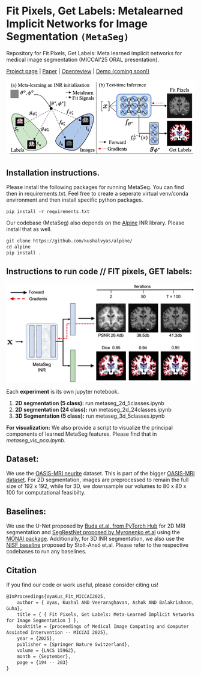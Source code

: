 # Fit Pixels, Get Labels: Metalearned Implicit Networks for Image Segmentation `(MetaSeg)`
Repository for Fit Pixels, Get Labels: Meta learned implicit networks for medical image segmentation (MICCAI'25 ORAL presentation). 

[Project page](https://kushalvyas.github.io/metaseg.html) | [Paper](https://link.springer.com/chapter/10.1007/978-3-032-04947-6_19) | [Openreview](https://papers.miccai.org/miccai-2025/0340-Paper3113.html) | [Demo (coming soon!)](https://colab.research.google.com/drive/1C9xon4HPBtXA_GTxPuSNRlTIU853qbIt?usp=sharing)

![metaseg_coverfigure](metaseg_coverfigure.png)

## Installation instructions.
Please install the following packages for running MetaSeg. You can find then in requirements.txt. Feel free to create a seperate virtual venv/conda environment and then install specific python packages.

    pip install -r requirements.txt

Our codebase (MetaSeg) also depends on the [Alpine](https://github.com/kushalvyas/alpine/) INR library. Please install that as well. 

    git clone https://github.com/kushalvyas/alpine/
    cd alpine
    pip install .


## Instructions to run code // FIT pixels, GET labels:

![runtime](metaseg_progression.png)

Each __experiment__ is its own jupyter notebook. 

1. __2D segmentation (5 class):__ run metaseg_2d_5classes.ipynb
2. __2D segmentation (24 class):__ run metaseg_2d_24classes.ipynb
3. __3D Segmentation (5 class):__ run metaseg_3d_5classes.ipynb 

__For visualization:__
We also provide a script to visualize the principal components of learned MetaSeg features. Please find that in *metaseg_vis_pca.ipynb*.

## Dataset:

We use the [OASIS-MRI neurite](https://github.com/adalca/medical-datasets/blob/master/neurite-oasis.md) dataset. This is part of the bigger [OASIS-MRI dataset](https://sites.wustl.edu/oasisbrains/). For 2D segmentation, images are preprocessed to remain the full size of 192 x 192, while for 3D, we downsample our volumes to 80 x 80 x 100 for computational feasibilty.

## Baselines:

We use the U-Net proposed by [Buda et.al. from PyTorch Hub](https://pytorch.org/hub/mateuszbuda_brain-segmentation-pytorch_unet/) for 2D MRI segmentation and [SegRestNet proposed by Myronenko et.al](https://arxiv.org/pdf/1810.11654) using the [MONAI package](https://docs.monai.io/en/0.8.0/index.html). Additionally, for 3D INR segmentation, we also use the [NISF baseline](https://github.com/niloide/implicit_segmentation) proposed by Stolt-Ansó et.al. Please refer to the respective codebases to run any baselines.

## Citation

If you find our code or work useful, please consider citing us!

    @InProceedings{VyaKus_Fit_MICCAI2025,
        author = { Vyas, Kushal AND Veeraraghavan, Ashok AND Balakrishnan, Guha},
        title = { { Fit Pixels, Get Labels: Meta-Learned Implicit Networks for Image Segmentation } },
        booktitle = {proceedings of Medical Image Computing and Computer Assisted Intervention -- MICCAI 2025},
        year = {2025},
        publisher = {Springer Nature Switzerland},
        volume = {LNCS 15962},
        month = {September},
        page = {194 -- 203}
    }


